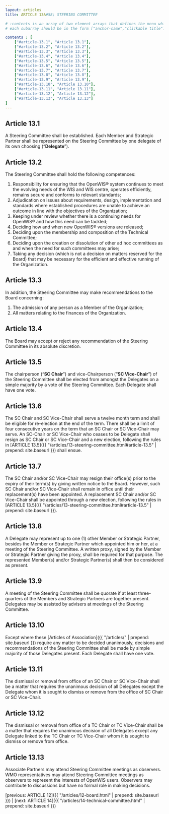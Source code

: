 ```yaml
---
layout: articles
title: ARTICLE 13&#58; STEERING COMMITTEE

# :contents is an array of two element arrays that defines the menu which appears in the masthead
# each subarray should be in the form ["anchor-name","clickable title"]

contents : [
    ["#article-13.1", "Article 13.1"],
    ["#article-13.2", "Article 13.2"],
    ["#article-13.3", "Article 13.3"],
    ["#article-13.4", "Article 13.4"],
    ["#article-13.5", "Article 13.5"],
    ["#article-13.6", "Article 13.6"],
    ["#article-13.7", "Article 13.7"],
    ["#article-13.8", "Article 13.8"],
    ["#article-13.9", "Article 13.9"],
    ["#article-13.10", "Article 13.10"],
    ["#article-13.11", "Article 13.11"],
    ["#article-13.12", "Article 13.12"],
    ["#article-13.13", "Article 13.13"]
]
---
```


<h2 id="article-13.1">Article 13.1</h2>

A Steering Committee shall be established. Each Member and Strategic Partner shall be represented on the Steering Committee by one delegate of its own choosing (“**Delegate**”).

<h2 id="article-13.2">Article 13.2</h2>

The Steering Committee shall hold the following competences:

1. Responsibility for ensuring that the OpenWIS® system continues to meet the evolving needs of the WIS and WIS centre, operates efficiently, remains secure and conforms to relevant standards;
2. Adjudication on issues about requirements, design, implementation and standards where established procedures are unable to achieve an outcome in line with the objectives of the Organization;
3. Keeping under review whether there is a continuing needs for OpenWIS® and how this need can be tackled;
4. Deciding how and when new OpenWIS® versions are released;
5. Deciding upon the membership and composition of the Technical Committee; 
6. Deciding upon the creation or dissolution of other ad hoc committees as and when the need for such committees may arise;
7. Taking any decision (which is not a decision on matters reserved for the Board) that may be necessary for the efficient and effective running of the Organization.

<h2 id="article-13.3">Article 13.3</h2>

In addition, the Steering Committee may make recommendations to the Board concerning:

1. The admission of any person as a Member of the Organization;
2. All matters relating to the finances of the Organization.

<h2 id="article-13.4">Article 13.4</h2>

The Board may accept or reject any recommendation of the Steering Committee in its absolute discretion. 

<h2 id="article-13.5">Article 13.5</h2>

The chairperson (“**SC Chair**”) and vice-Chairperson (“**SC Vice-Chair**”) of the Steering Committee shall be elected from amongst the Delegates on a simple majority by a vote of the Steering Committee. Each Delegate shall have one vote. 

<h2 id="article-13.6">Article 13.6</h2>

The SC Chair and SC Vice-Chair shall serve a twelve month term and shall be eligible for re-election at the end of the term. There shall be a limit of four consecutive years on the term that an SC Chair or SC Vice-Chair may serve. An SC-Chair or SC Vice-Chair who ceases to be Delegate shall resign as SC Chair or SC Vice-Chair and a new election, following the rules in [ARTICLE 13.5]({{ "/articles/13-steering-committee.html#article-13.5" | prepend: site.baseurl }}) shall ensue.

<h2 id="article-13.7">Article 13.7</h2>

The SC Chair and/or SC Vice-Chair may resign their office(s) prior to the expiry of their term(s) by giving written notice to the Board. However, such SC Chair and/or SC Vice-Chair shall remain in office until their replacement(s) have been appointed. A replacement SC Chair and/or SC Vice-Chair shall be appointed through a new election, following the rules in [ARTICLE 13.5]({{ "/articles/13-steering-committee.html#article-13.5" | prepend: site.baseurl }}).

<h2 id="article-13.8">Article 13.8</h2>

A Delegate may represent up to one (1) other Member or Strategic Partner, besides the Member or Strategic Partner which appointed him or her, at a meeting of the Steering Committee. A written proxy, signed by the Member or Strategic Partner giving the proxy, shall be required for that purpose. The represented Member(s) and/or Strategic Partner(s) shall then be considered as present.

<h2 id="article-13.9">Article 13.9</h2>

A meeting of the Steering Committee shall be quorate if at least three-quarters of the Members and Strategic Partners are together present. Delegates may be assisted by advisers at meetings of the Steering Committee.

<h2 id="article-13.10">Article 13.10</h2>

Except where these [Articles of Association]({{ "/articles/" | prepend: site.baseurl }}) require any matter to be decided unanimously, decisions and recommendations of the Steering Committee shall be made by simple majority of those Delegates present. Each Delegate shall have one vote. 

<h2 id="article-13.11">Article 13.11</h2>

The dismissal or removal from office of an SC Chair or SC Vice-Chair shall be a matter that requires the unanimous decision of all Delegates except the Delegate whom it is sought to dismiss or remove from the office of SC Chair or SC Vice-Chair.

<h2 id="article-13.12">Article 13.12</h2>

The dismissal or removal from office of a TC Chair or TC Vice-Chair shall be a matter that requires the unanimous decision of all Delegates except any Delegate linked to the TC Chair or TC Vice-Chair whom it is sought to dismiss or remove from office.

<h2 id="article-13.13">Article 13.13</h2>

Associate Partners may attend Steering Committee meetings as observers. WMO representatives may attend Steering Committee meetings as observers to represent the interests of OpenWIS users. Observers may contribute to discussions but have no formal role in making decisions.

[previous: ARTICLE 12]({{ "/articles/12-board.html" | prepend: site.baseurl }}) \| [next: ARTICLE 14]({{ "/articles/14-technical-committee.html" | prepend: site.baseurl }})